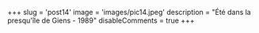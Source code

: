 +++
slug = 'post14'
image = 'images/pic14.jpeg'
description = "Été dans la presqu'île de Giens - 1989"
disableComments = true
+++